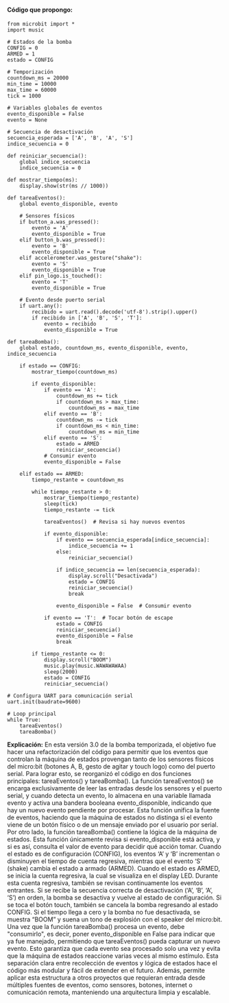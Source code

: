 #### Código que propongo:
```
from microbit import *
import music

# Estados de la bomba
CONFIG = 0
ARMED = 1
estado = CONFIG

# Temporización
countdown_ms = 20000
min_time = 10000
max_time = 60000
tick = 1000

# Variables globales de eventos
evento_disponible = False
evento = None

# Secuencia de desactivación
secuencia_esperada = ['A', 'B', 'A', 'S']
indice_secuencia = 0

def reiniciar_secuencia():
    global indice_secuencia
    indice_secuencia = 0

def mostrar_tiempo(ms):
    display.show(str(ms // 1000))

def tareaEventos():
    global evento_disponible, evento

    # Sensores físicos
    if button_a.was_pressed():
        evento = 'A'
        evento_disponible = True
    elif button_b.was_pressed():
        evento = 'B'
        evento_disponible = True
    elif accelerometer.was_gesture("shake"):
        evento = 'S'
        evento_disponible = True
    elif pin_logo.is_touched():
        evento = 'T'
        evento_disponible = True

    # Evento desde puerto serial
    if uart.any():
        recibido = uart.read().decode('utf-8').strip().upper()
        if recibido in ['A', 'B', 'S', 'T']:
            evento = recibido
            evento_disponible = True

def tareaBomba():
    global estado, countdown_ms, evento_disponible, evento, indice_secuencia

    if estado == CONFIG:
        mostrar_tiempo(countdown_ms)

        if evento_disponible:
            if evento == 'A':
                countdown_ms += tick
                if countdown_ms > max_time:
                    countdown_ms = max_time
            elif evento == 'B':
                countdown_ms -= tick
                if countdown_ms < min_time:
                    countdown_ms = min_time
            elif evento == 'S':
                estado = ARMED
                reiniciar_secuencia()
            # Consumir evento
            evento_disponible = False

    elif estado == ARMED:
        tiempo_restante = countdown_ms

        while tiempo_restante > 0:
            mostrar_tiempo(tiempo_restante)
            sleep(tick)
            tiempo_restante -= tick

            tareaEventos()  # Revisa si hay nuevos eventos

            if evento_disponible:
                if evento == secuencia_esperada[indice_secuencia]:
                    indice_secuencia += 1
                else:
                    reiniciar_secuencia()

                if indice_secuencia == len(secuencia_esperada):
                    display.scroll("Desactivada")
                    estado = CONFIG
                    reiniciar_secuencia()
                    break

                evento_disponible = False  # Consumir evento

            if evento == 'T':  # Tocar botón de escape
                estado = CONFIG
                reiniciar_secuencia()
                evento_disponible = False
                break

        if tiempo_restante <= 0:
            display.scroll("BOOM")
            music.play(music.WAWAWAWAA)
            sleep(2000)
            estado = CONFIG
            reiniciar_secuencia()

# Configura UART para comunicación serial
uart.init(baudrate=9600)

# Loop principal
while True:
    tareaEventos()
    tareaBomba()
```

**Explicación:**
En esta versión 3.0 de la bomba temporizada, el objetivo fue hacer una refactorización del código para permitir que los eventos que controlan la máquina de estados provengan tanto de los sensores físicos del micro:bit (botones A, B, gesto de agitar y touch logo) como del puerto serial. Para lograr esto, se reorganizó el código en dos funciones principales: tareaEventos() y tareaBomba(). La función tareaEventos() se encarga exclusivamente de leer las entradas desde los sensores y el puerto serial, y cuando detecta un evento, lo almacena en una variable llamada evento y activa una bandera booleana evento_disponible, indicando que hay un nuevo evento pendiente por procesar. Esta función unifica la fuente de eventos, haciendo que la máquina de estados no distinga si el evento viene de un botón físico o de un mensaje enviado por el usuario por serial.
Por otro lado, la función tareaBomba() contiene la lógica de la máquina de estados. Esta función únicamente revisa si evento_disponible está activa, y si es así, consulta el valor de evento para decidir qué acción tomar. Cuando el estado es de configuración (CONFIG), los eventos ‘A’ y ‘B’ incrementan o disminuyen el tiempo de cuenta regresiva, mientras que el evento ‘S’ (shake) cambia el estado a armado (ARMED). Cuando el estado es ARMED, se inicia la cuenta regresiva, la cual se visualiza en el display LED. Durante esta cuenta regresiva, también se revisan continuamente los eventos entrantes. Si se recibe la secuencia correcta de desactivación (‘A’, ‘B’, ‘A’, ‘S’) en orden, la bomba se desactiva y vuelve al estado de configuración. Si se toca el botón touch, también se cancela la bomba regresando al estado CONFIG. Si el tiempo llega a cero y la bomba no fue desactivada, se muestra “BOOM” y suena un tono de explosión con el speaker del micro:bit.
Una vez que la función tareaBomba() procesa un evento, debe "consumirlo", es decir, poner evento_disponible en False para indicar que ya fue manejado, permitiendo que tareaEventos() pueda capturar un nuevo evento. Esto garantiza que cada evento sea procesado solo una vez y evita que la máquina de estados reaccione varias veces al mismo estímulo. Esta separación clara entre recolección de eventos y lógica de estados hace el código más modular y fácil de extender en el futuro. Además, permite aplicar esta estructura a otros proyectos que requieran entrada desde múltiples fuentes de eventos, como sensores, botones, internet o comunicación remota, manteniendo una arquitectura limpia y escalable.
